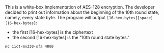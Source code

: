 This is a white-box implementation of AES-128 encryption.
The developer decided to print out information about the beginning of the 10th round state, namely, every state byte.
The program will output `[16-hex-bytes][space][16-hex-bytes]`:

- the first [16-hex-bytes] is the ciphertext
- the second [16-hex-bytes] is the "10th round state bytes."

`nc iict-mv330-sfa 4000`